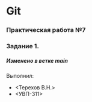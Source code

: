 # Git
### Практическая работа №7
### Задание 1.
##### Изменено в ветке main
Выполнил:
* <Терехов В.Н.>
* <УВП-311>